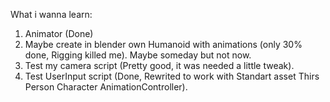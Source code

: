 What i wanna learn:
  1. Animator (Done)
  2. Maybe create in blender own Humanoid with animations (only 30% done, Rigging killed me). Maybe someday but not now.
  3. Test my camera script (Pretty good, it was needed a little tweak).
  4. Test UserInput script (Done, Rewrited to work with Standart asset Thirs Person Character AnimationController).
